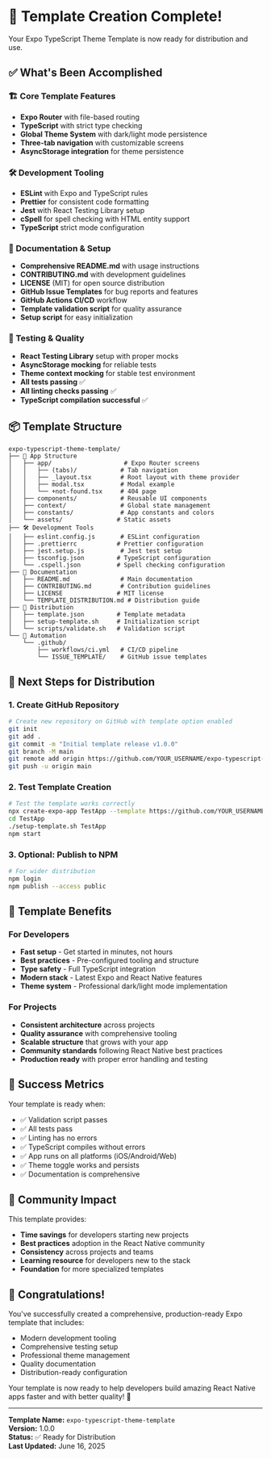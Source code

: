 # 🎉 Template Creation Complete!

Your Expo TypeScript Theme Template is now ready for distribution and use.

## ✅ What's Been Accomplished

### 🏗 Core Template Features

- **Expo Router** with file-based routing
- **TypeScript** with strict type checking
- **Global Theme System** with dark/light mode persistence
- **Three-tab navigation** with customizable screens
- **AsyncStorage integration** for theme persistence

### 🛠 Development Tooling

- **ESLint** with Expo and TypeScript rules
- **Prettier** for consistent code formatting
- **Jest** with React Testing Library setup
- **cSpell** for spell checking with HTML entity support
- **TypeScript** strict mode configuration

### 📝 Documentation & Setup

- **Comprehensive README.md** with usage instructions
- **CONTRIBUTING.md** with development guidelines
- **LICENSE** (MIT) for open source distribution
- **GitHub Issue Templates** for bug reports and features
- **GitHub Actions CI/CD** workflow
- **Template validation script** for quality assurance
- **Setup script** for easy initialization

### 🧪 Testing & Quality

- **React Testing Library** setup with proper mocks
- **AsyncStorage mocking** for reliable tests
- **Theme context mocking** for stable test environment
- **All tests passing** ✅
- **All linting checks passing** ✅
- **TypeScript compilation successful** ✅

## 📦 Template Structure

```
expo-typescript-theme-template/
├── 📱 App Structure
│   ├── app/                    # Expo Router screens
│   │   ├── (tabs)/            # Tab navigation
│   │   ├── _layout.tsx        # Root layout with theme provider
│   │   ├── modal.tsx          # Modal example
│   │   └── +not-found.tsx     # 404 page
│   ├── components/            # Reusable UI components
│   ├── context/               # Global state management
│   ├── constants/             # App constants and colors
│   └── assets/               # Static assets
├── 🛠 Development Tools
│   ├── eslint.config.js       # ESLint configuration
│   ├── .prettierrc           # Prettier configuration
│   ├── jest.setup.js          # Jest test setup
│   ├── tsconfig.json         # TypeScript configuration
│   └── .cspell.json          # Spell checking configuration
├── 📝 Documentation
│   ├── README.md              # Main documentation
│   ├── CONTRIBUTING.md        # Contribution guidelines
│   ├── LICENSE               # MIT license
│   └── TEMPLATE_DISTRIBUTION.md # Distribution guide
├── 🚀 Distribution
│   ├── template.json         # Template metadata
│   ├── setup-template.sh     # Initialization script
│   └── scripts/validate.sh   # Validation script
└── 🤖 Automation
    └── .github/
        ├── workflows/ci.yml   # CI/CD pipeline
        └── ISSUE_TEMPLATE/    # GitHub issue templates
```

## 🚀 Next Steps for Distribution

### 1. Create GitHub Repository

```bash
# Create new repository on GitHub with template option enabled
git init
git add .
git commit -m "Initial template release v1.0.0"
git branch -M main
git remote add origin https://github.com/YOUR_USERNAME/expo-typescript-theme-template.git
git push -u origin main
```

### 2. Test Template Creation

```bash
# Test the template works correctly
npx create-expo-app TestApp --template https://github.com/YOUR_USERNAME/expo-typescript-theme-template
cd TestApp
./setup-template.sh TestApp
npm start
```

### 3. Optional: Publish to NPM

```bash
# For wider distribution
npm login
npm publish --access public
```

## 🎯 Template Benefits

### For Developers

- **Fast setup** - Get started in minutes, not hours
- **Best practices** - Pre-configured tooling and structure
- **Type safety** - Full TypeScript integration
- **Modern stack** - Latest Expo and React Native features
- **Theme system** - Professional dark/light mode implementation

### For Projects

- **Consistent architecture** across projects
- **Quality assurance** with comprehensive tooling
- **Scalable structure** that grows with your app
- **Community standards** following React Native best practices
- **Production ready** with proper error handling and testing

## 🎉 Success Metrics

Your template is ready when:

- ✅ Validation script passes
- ✅ All tests pass
- ✅ Linting has no errors
- ✅ TypeScript compiles without errors
- ✅ App runs on all platforms (iOS/Android/Web)
- ✅ Theme toggle works and persists
- ✅ Documentation is comprehensive

## 🤝 Community Impact

This template provides:

- **Time savings** for developers starting new projects
- **Best practices** adoption in the React Native community
- **Consistency** across projects and teams
- **Learning resource** for developers new to the stack
- **Foundation** for more specialized templates

## 🎊 Congratulations!

You've successfully created a comprehensive, production-ready Expo template that includes:

- Modern development tooling
- Comprehensive testing setup
- Professional theme management
- Quality documentation
- Distribution-ready configuration

Your template is now ready to help developers build amazing React Native apps faster and with better quality! 🚀

---

**Template Name:** `expo-typescript-theme-template`  
**Version:** 1.0.0  
**Status:** ✅ Ready for Distribution  
**Last Updated:** June 16, 2025
